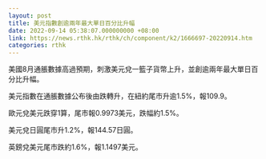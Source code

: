 ```yaml
---
layout: post
title: 美元指數創逾兩年最大單日百分比升幅
date: 2022-09-14 05:38:07.000000000 +08:00
link: https://news.rthk.hk/rthk/ch/component/k2/1666697-20220914.htm
categories: rthk
---
```


美國8月通脹數據高過預期，刺激美元兌一籃子貨幣上升，並創逾兩年最大單日百分比升幅。

美元指數在通脹數據公布後由跌轉升，在紐約尾市升逾1.5%，報109.9。

歐元兌美元跌穿1算，尾市報0.9973美元，跌幅約1.5%。

美元兌日圓尾市升1.2%，報144.57日圓。

英鎊兌美元尾市跌約1.6%，報1.1497美元。
